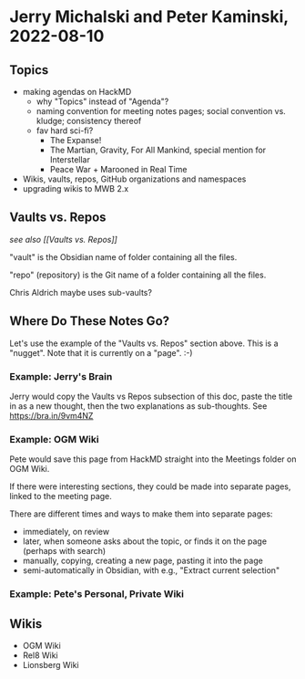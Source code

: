 # Jerry Michalski and Peter Kaminski, 2022-08-10

## Topics

- making agendas on HackMD
    - why "Topics" instead of "Agenda"?
    - naming convention for meeting notes pages; social convention vs. kludge; consistency thereof
    - fav hard sci-fi?
        - The Expanse!
        - The Martian, Gravity, For All Mankind, special mention for Interstellar
        - Peace War + Marooned in Real Time
- Wikis, vaults, repos, GitHub organizations and namespaces
- upgrading wikis to MWB 2.x

## Vaults vs. Repos

_see also [[Vaults vs. Repos]]_

"vault" is the Obsidian name of folder containing all the files.

"repo" (repository) is the Git name of a folder containing all the files.

Chris Aldrich maybe uses sub-vaults?

## Where Do These Notes Go?

Let's use the example of the "Vaults vs. Repos" section above.  This is a "nugget".  Note that it is currently on a "page". :-)

### Example: Jerry's Brain

Jerry would copy the Vaults vs Repos subsection of this doc, paste the title in as a new thought, then the two explanations as sub-thoughts. See https://bra.in/9vm4NZ

### Example: OGM Wiki

Pete would save this page from HackMD straight into the Meetings folder on OGM Wiki.

If there were interesting sections, they could be made into separate pages, linked to the meeting page.

There are different times and ways to make them into separate pages:

- immediately, on review
- later, when someone asks about the topic, or finds it on the page (perhaps with search)
- manually, copying, creating a new page, pasting it into the page
- semi-automatically in Obsidian, with e.g., "Extract current selection"

### Example: Pete's Personal, Private Wiki

## Wikis

- OGM Wiki
- Rel8 Wiki
- Lionsberg Wiki